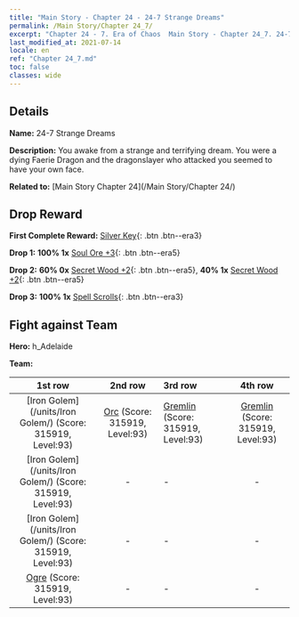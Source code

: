 ```yaml
---
title: "Main Story - Chapter 24 - 24-7 Strange Dreams"
permalink: /Main Story/Chapter 24_7/
excerpt: "Chapter 24 - 7. Era of Chaos  Main Story - Chapter 24_7. 24-7 Strange Dreams"
last_modified_at: 2021-07-14
locale: en
ref: "Chapter 24_7.md"
toc: false
classes: wide
---
```


## Details

 **Name:** 24-7 Strange Dreams

 **Description:** You awake from a strange and terrifying dream. You were a dying Faerie Dragon and the dragonslayer who attacked you seemed to have your own face.

 **Related to:** [Main Story Chapter 24](/Main Story/Chapter 24/)

## Drop Reward

 **First Complete Reward:** [Silver Key](/Items/con_693/){: .btn .btn--era3}

 **Drop 1:** **100% 1x** [Soul Ore +3](/Items/mat_82/){: .btn .btn--era5}

 **Drop 2:** **60% 0x** [Secret Wood +2](/Items/mat_76/){: .btn .btn--era5}, **40% 1x** [Secret Wood +2](/Items/mat_76/){: .btn .btn--era5}

 **Drop 3:** **100% 1x** [Spell Scrolls](/Items/con_694/){: .btn .btn--era3}


## Fight against Team
 **Hero:** h_Adelaide

 **Team:**


  | 1st row | 2nd row | 3rd row | 4th row |
  |:----:|:----:|:----|:----:|
  | [Iron Golem](/units/Iron Golem/) (Score: 315919, Level:93)  | [Orc](/units/Orc/) (Score: 315919, Level:93)  | [Gremlin](/units/Gremlin/) (Score: 315919, Level:93)  | [Gremlin](/units/Gremlin/) (Score: 315919, Level:93)  |
  | [Iron Golem](/units/Iron Golem/) (Score: 315919, Level:93)  | - | - | - |
  | [Iron Golem](/units/Iron Golem/) (Score: 315919, Level:93)  | - | - | - |
  | [Ogre](/units/Ogre/) (Score: 315919, Level:93)  | - | - | - |


